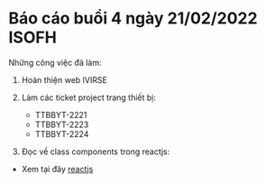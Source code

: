 # Báo cáo buổi 4 ngày 21/02/2022 ISOFH

Những công việc đã làm:

1. Hoàn thiện web IVIRSE
2. Làm các ticket project trang thiết bị:

    - TTBBYT-2221
    - TTBBYT-2223
    - TTBBYT-2224

3. Đọc về class components trong reactjs:

- Xem tại đây [reactjs](../report_reactjs)